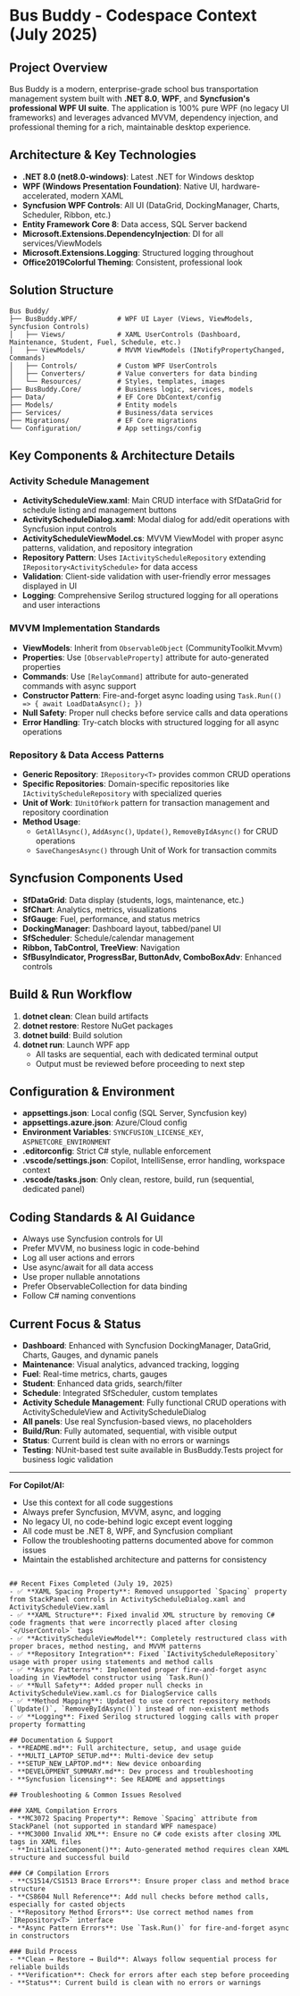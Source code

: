 
# Bus Buddy - Codespace Context (July 2025)

## Project Overview
Bus Buddy is a modern, enterprise-grade school bus transportation management system built with **.NET 8.0**, **WPF**, and **Syncfusion's professional WPF UI suite**. The application is 100% pure WPF (no legacy UI frameworks) and leverages advanced MVVM, dependency injection, and professional theming for a rich, maintainable desktop experience.

## Architecture & Key Technologies
- **.NET 8.0 (net8.0-windows)**: Latest .NET for Windows desktop
- **WPF (Windows Presentation Foundation)**: Native UI, hardware-accelerated, modern XAML
- **Syncfusion WPF Controls**: All UI (DataGrid, DockingManager, Charts, Scheduler, Ribbon, etc.)
- **Entity Framework Core 8**: Data access, SQL Server backend
- **Microsoft.Extensions.DependencyInjection**: DI for all services/ViewModels
- **Microsoft.Extensions.Logging**: Structured logging throughout
- **Office2019Colorful Theming**: Consistent, professional look

## Solution Structure
```
Bus Buddy/
├── BusBuddy.WPF/          # WPF UI Layer (Views, ViewModels, Syncfusion Controls)
│   ├── Views/             # XAML UserControls (Dashboard, Maintenance, Student, Fuel, Schedule, etc.)
│   ├── ViewModels/        # MVVM ViewModels (INotifyPropertyChanged, Commands)
│   ├── Controls/          # Custom WPF UserControls
│   ├── Converters/        # Value converters for data binding
│   └── Resources/         # Styles, templates, images
├── BusBuddy.Core/         # Business logic, services, models
├── Data/                  # EF Core DbContext/config
├── Models/                # Entity models
├── Services/              # Business/data services
├── Migrations/            # EF Core migrations
└── Configuration/         # App settings/config
```

## Key Components & Architecture Details

### Activity Schedule Management
- **ActivityScheduleView.xaml**: Main CRUD interface with SfDataGrid for schedule listing and management buttons
- **ActivityScheduleDialog.xaml**: Modal dialog for add/edit operations with Syncfusion input controls
- **ActivityScheduleViewModel.cs**: MVVM ViewModel with proper async patterns, validation, and repository integration
- **Repository Pattern**: Uses `IActivityScheduleRepository` extending `IRepository<ActivitySchedule>` for data access
- **Validation**: Client-side validation with user-friendly error messages displayed in UI
- **Logging**: Comprehensive Serilog structured logging for all operations and user interactions

### MVVM Implementation Standards
- **ViewModels**: Inherit from `ObservableObject` (CommunityToolkit.Mvvm)
- **Properties**: Use `[ObservableProperty]` attribute for auto-generated properties
- **Commands**: Use `[RelayCommand]` attribute for auto-generated commands with async support
- **Constructor Pattern**: Fire-and-forget async loading using `Task.Run(() => { await LoadDataAsync(); })`
- **Null Safety**: Proper null checks before service calls and data operations
- **Error Handling**: Try-catch blocks with structured logging for all async operations

### Repository & Data Access Patterns
- **Generic Repository**: `IRepository<T>` provides common CRUD operations
- **Specific Repositories**: Domain-specific repositories like `IActivityScheduleRepository` with specialized queries
- **Unit of Work**: `IUnitOfWork` pattern for transaction management and repository coordination
- **Method Usage**:
  - `GetAllAsync()`, `AddAsync()`, `Update()`, `RemoveByIdAsync()` for CRUD operations
  - `SaveChangesAsync()` through Unit of Work for transaction commits

## Syncfusion Components Used
- **SfDataGrid**: Data display (students, logs, maintenance, etc.)
- **SfChart**: Analytics, metrics, visualizations
- **SfGauge**: Fuel, performance, and status metrics
- **DockingManager**: Dashboard layout, tabbed/panel UI
- **SfScheduler**: Schedule/calendar management
- **Ribbon, TabControl, TreeView**: Navigation
- **SfBusyIndicator, ProgressBar, ButtonAdv, ComboBoxAdv**: Enhanced controls

## Build & Run Workflow
1. **dotnet clean**: Clean build artifacts
2. **dotnet restore**: Restore NuGet packages
3. **dotnet build**: Build solution
4. **dotnet run**: Launch WPF app
   - All tasks are sequential, each with dedicated terminal output
   - Output must be reviewed before proceeding to next step

## Configuration & Environment
- **appsettings.json**: Local config (SQL Server, Syncfusion key)
- **appsettings.azure.json**: Azure/Cloud config
- **Environment Variables**: `SYNCFUSION_LICENSE_KEY`, `ASPNETCORE_ENVIRONMENT`
- **.editorconfig**: Strict C# style, nullable enforcement
- **.vscode/settings.json**: Copilot, IntelliSense, error handling, workspace context
- **.vscode/tasks.json**: Only clean, restore, build, run (sequential, dedicated panel)

## Coding Standards & AI Guidance
- Always use Syncfusion controls for UI
- Prefer MVVM, no business logic in code-behind
- Log all user actions and errors
- Use async/await for all data access
- Use proper nullable annotations
- Prefer ObservableCollection<T> for data binding
- Follow C# naming conventions

## Current Focus & Status
- **Dashboard**: Enhanced with Syncfusion DockingManager, DataGrid, Charts, Gauges, and dynamic panels
- **Maintenance**: Visual analytics, advanced tracking, logging
- **Fuel**: Real-time metrics, charts, gauges
- **Student**: Enhanced data grids, search/filter
- **Schedule**: Integrated SfScheduler, custom templates
- **Activity Schedule Management**: Fully functional CRUD operations with ActivityScheduleView and ActivityScheduleDialog
- **All panels**: Use real Syncfusion-based views, no placeholders
- **Build/Run**: Fully automated, sequential, with visible output
- **Status**: Current build is clean with no errors or warnings
- **Testing**: NUnit-based test suite available in BusBuddy.Tests project for business logic validation

---
**For Copilot/AI:**
- Use this context for all code suggestions
- Always prefer Syncfusion, MVVM, async, and logging
- No legacy UI, no code-behind logic except event logging
- All code must be .NET 8, WPF, and Syncfusion compliant
- Follow the troubleshooting patterns documented above for common issues
- Maintain the established architecture and patterns for consistency

````

## Recent Fixes Completed (July 19, 2025)
- ✅ **XAML Spacing Property**: Removed unsupported `Spacing` property from StackPanel controls in ActivityScheduleDialog.xaml and ActivityScheduleView.xaml
- ✅ **XAML Structure**: Fixed invalid XML structure by removing C# code fragments that were incorrectly placed after closing `</UserControl>` tags
- ✅ **ActivityScheduleViewModel**: Completely restructured class with proper braces, method nesting, and MVVM patterns
- ✅ **Repository Integration**: Fixed `IActivityScheduleRepository` usage with proper using statements and method calls
- ✅ **Async Patterns**: Implemented proper fire-and-forget async loading in ViewModel constructor using `Task.Run()`
- ✅ **Null Safety**: Added proper null checks in ActivityScheduleView.xaml.cs for DialogService calls
- ✅ **Method Mapping**: Updated to use correct repository methods (`Update()`, `RemoveByIdAsync()`) instead of non-existent methods
- ✅ **Logging**: Fixed Serilog structured logging calls with proper property formatting

## Documentation & Support
- **README.md**: Full architecture, setup, and usage guide
- **MULTI_LAPTOP_SETUP.md**: Multi-device dev setup
- **SETUP_NEW_LAPTOP.md**: New device onboarding
- **DEVELOPMENT_SUMMARY.md**: Dev process and troubleshooting
- **Syncfusion licensing**: See README and appsettings

## Troubleshooting & Common Issues Resolved

### XAML Compilation Errors
- **MC3072 Spacing Property**: Remove `Spacing` attribute from StackPanel (not supported in standard WPF namespace)
- **MC3000 Invalid XML**: Ensure no C# code exists after closing XML tags in XAML files
- **InitializeComponent()**: Auto-generated method requires clean XAML structure and successful build

### C# Compilation Errors
- **CS1514/CS1513 Brace Errors**: Ensure proper class and method brace structure
- **CS8604 Null Reference**: Add null checks before method calls, especially for casted objects
- **Repository Method Errors**: Use correct method names from `IRepository<T>` interface
- **Async Pattern Errors**: Use `Task.Run()` for fire-and-forget async in constructors

### Build Process
- **Clean → Restore → Build**: Always follow sequential process for reliable builds
- **Verification**: Check for errors after each step before proceeding
- **Status**: Current build is clean with no errors or warnings
